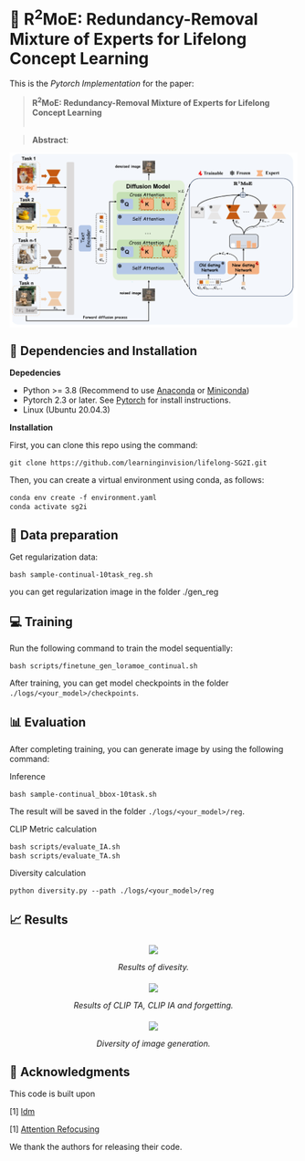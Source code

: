 # :page_with_curl: R<sup>2</sup>MoE: Redundancy-Removal Mixture of Experts for Lifelong Concept Learning

This is the *Pytorch Implementation* for the paper:

> **R<sup>2</sup>MoE: Redundancy-Removal Mixture of Experts for Lifelong Concept Learning** <br><br>
>

> **Abstract**:  

<div align=center>
<img align="middle" width="800" src="figures/overview.png">
</div>

## 🔧 Dependencies and Installation
**Depedencies**
* Python >= 3.8 (Recommend to use [Anaconda](https://www.anaconda.com/download/#linux) or [Miniconda](https://docs.conda.io/en/latest/miniconda.html))
* Pytorch 2.3 or later. See [Pytorch]( https://pytorch.org) for install instructions.
* Linux (Ubuntu 20.04.3)

**Installation**

First, you can clone this repo using the command:

```shell 
git clone https://github.com/learninginvision/lifelong-SG2I.git
```

Then, you can create a virtual environment using conda, as follows:

```shell
conda env create -f environment.yaml
conda activate sg2i
```

## :floppy_disk: Data preparation
Get regularization data:
```shell
bash sample-continual-10task_reg.sh
```
you can get regularization image in the folder ./gen_reg
##  💻 Training
Run the following command to train the model sequentially:


```shell
bash scripts/finetune_gen_loramoe_continual.sh
```

After training, you can get model checkpoints in the folder `./logs/<your_model>/checkpoints`.

## 📊 Evaluation
After completing training, you can generate image by using the following command:

Inference
```shell
bash sample-continual_bbox-10task.sh
```
The result will be saved in the folder `./logs/<your_model>/reg`.

CLIP Metric calculation
```shell
bash scripts/evaluate_IA.sh
bash scripts/evaluate_TA.sh
```
Diversity calculation
```shell
python diversity.py --path ./logs/<your_model>/reg
```

## 📈 Results

<div align="center">
<img align="middle" width="500" src="figures/results.png">

*Results of divesity.*
</div>

<div align="center">
<img align="middle" width="200" src="figures/clip.png">

*Results of CLIP TA, CLIP IA and forgetting.*
</div>
</div>

<div align="center">
<img align="middle" width="500" src="figures/image.png">

*Diversity of image generation.*
</div>

## 📜 Acknowledgments

This code is built upon 

[1] [ldm](https://github.com/CompVis/latent-diffusion)

[1] [Attention Refocusing](https://github.com/Attention-Refocusing/attention-refocusing)



We thank the authors for releasing their code.
